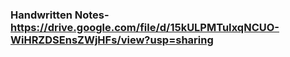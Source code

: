 ### Handwritten Notes-https://drive.google.com/file/d/15kULPMTuIxqNCUO-WiHRZDSEnsZWjHFs/view?usp=sharing
